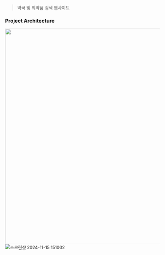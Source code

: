 >약국 및 의약품 검색 웹사이트

### Project Architecture
<img src = "[https://github.com/seungg8361/sch-bus-app/assets/140582940/db0b1e7e-96e2-45a9-a716-2e580f2f5354](https://github.com/user-attachments/assets/4bb44622-b6e6-4591-8be8-976d0ff49de0).jpg" width = 700>![스크린샷 2024-11-15 151002](https://github.com/user-attachments/assets/4bb44622-b6e6-4591-8be8-976d0ff49de0)

